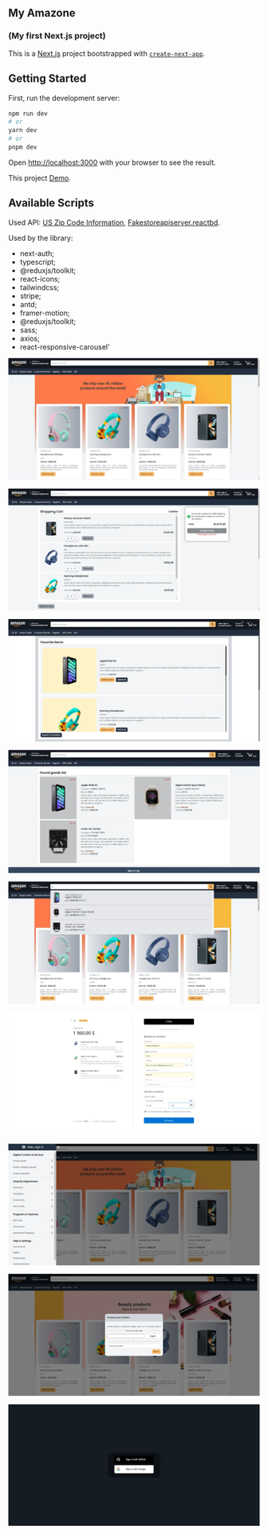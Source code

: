 ## My Amazone
### (My first Next.js project)

This is a [Next.js](https://nextjs.org/) project bootstrapped with [`create-next-app`](https://github.com/vercel/next.js/tree/canary/packages/create-next-app).

## Getting Started

First, run the development server:

```bash
npm run dev
# or
yarn dev
# or
pnpm dev
```

Open [http://localhost:3000](http://localhost:3000) with your browser to see the result.


This project [Demo](https://my-amazone-1duwrgdub-konst1984.vercel.app/).

## Available Scripts

Used API: [US Zip Code Information](https://rapidapi.com/dkr73/api/us-zip-code-information),  [Fakestoreapiserver.reactbd](https://fakestoreapiserver.reactbd.com/tech).


Used by the library:

- next-auth;
- typescript;
- @reduxjs/toolkit;
- react-icons;
- tailwindcss;
- stripe;
- antd;
- framer-motion;
- @reduxjs/toolkit;
- sass;
- axios;
- react-responsive-carousel'



![image](src/assets/images/screens/main.webp)

![image](src/assets/images/screens/cart.webp)

![image](src/assets/images/screens/fav.webp)

![image](src/assets/images/screens/searchpage.webp)

![image](src/assets/images/screens/autocomplete.webp)

![image](src/assets/images/screens/payment.webp)

![image](src/assets/images/screens/sidemenu.webp)

![image](src/assets/images/screens/location.webp)

![image](src/assets/images/screens/auth.webp)

